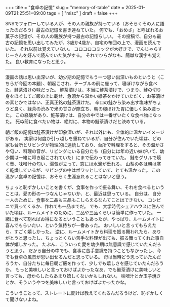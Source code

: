 +++
title = "食卓の記憶"
slug = "memory-of-table"
date = 2025-01-09T21:25:51+09:00
tags = [ "misc" ]
draft = false
+++

SNSでフォローしている人が、その人の親族が持っている（おそらくその人に語ったのだろう）最古の記憶を書き連ねていた。
何でも、「おめざ」と呼ばれるお菓子の記憶が、その人の親族が持つ最古の記憶らしい。
その投稿で、自分も最古の記憶を思い出してみたが、3歳か4歳か、自宅の布団の上で、漫画を読んでいた。
それ以前は覚えていない。
コロコロコミックが大好きで、でんじゃらすじーさんを好んで読んでいた気がする。
それでひらがなも、簡単な漢字も覚えた。
良い教育になったと思う。

---

漫画の話は思い出深いが、幼少期の記憶でもう一つ思い出深いものというと（こちらが今回の本題）、朝起こされ、テーブルの前に座って、寝ぼけながら食べた、鮭茶漬けの味だった。
鮭茶漬けは、本当に鮭茶漬けで、つまり、鮭の切り身をほぐしてご飯の上に載せ、急須から温かい緑茶をかけていただく、お茶漬けの素とかではない、正真正銘の鮭茶漬けだ。
辛口の鮭から染み出す塩味がちょうど良く、緑茶の渋みで米の甘さが際立ち、朝の寝ぼけた胃に優しく染み渡った。
この経験があり、鮭茶漬けは、自分の中では一番ぜいたくな食べ物になった。
死ぬ前に食べたい物は、絶対に、本物の鮭茶漬けだと決めている。

朝ご飯の記憶は鮭茶漬けが印象深いが、それ以外にも、全体的に温かいイメージがある。
実家は何度か引っ越しを重ねているが、自分が住んでいた頃は、どの家も台所とリビングが物理的に連続しており、台所で料理をすると、その温かさや匂い、料理の音が、リビングにいる自分たち（自分には年の近い妹がいて、幼少期は一緒に叩き起こされていた）にまで伝わってきていた。
鮭をグリルで焼く音、味噌汁の匂い、湯気が立って、窓には水滴が垂れる。
山梨の冬は朝は寒く乾燥しているが、リビングの中はボワッとしていて、とても温かった。
この温かい食卓の記憶は、おそらく生涯忘れることはないと思う。

ちょっと恥ずかしいことを書くが、食事を作って振る舞い、それを食べるということは、愛の形の一つなんじゃないか、と、最近は思っている。
自分は、自分一人のために、食事を二品も三品もこしらえるなんてことはできない。
コンビニで買ってくるか、作れても一品までだ。
でも、大学時代シェアハウスに住んでいた頃は、ルームメイトのために、二品や三品くらいは簡単に作っていた。
一緒に食べて割ればお得になるということもあったが、やっぱり、ルームメイトに喜んでもらいたい、という気持ちが一番あった。
おいしいと言ってもらえたら、すごく嬉しかった。
逆に、ルームメイトから料理を振る舞われたら、ありがとうと思ったし、ちょっとくらい苦手な料理が出ても、振る舞ってくれた事自体が嬉しかった。
たぶん、こういった愛を幼少期は無意識で感じていたんだろうと思う。
だから自分の中でも、食事に苦手意識を持つこともなかったし、今でも食卓の風景が思い出せるんだと思っている。
母は当時どう思っていたんだろうか、自分たちに毎日朝ご飯を作って、少しでも嬉しさを感じていたんだろうか。
もっと美味しいと言っておけばよかったなあ、でも鮭茶漬けに美味しいと言っても、母からしたらあまり嬉しくないかもしれない。
味噌汁とか玉子焼きとか、そういうやつを美味しいと言っておけばよかったかな。

こういうことって、ストレートに聞けば教えてくれるんだろうけど、恥ずかしくて聞けないよね。
